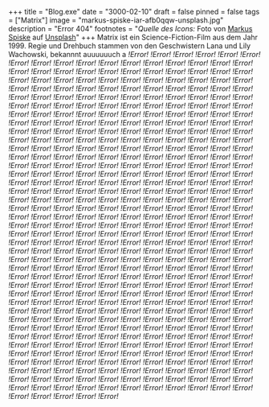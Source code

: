 +++
title = "Blog.exe"
date = "3000-02-10"
draft = false
pinned = false
tags = ["Matrix"]
image = "markus-spiske-iar-afb0qqw-unsplash.jpg"
description = "Error 404"
footnotes = "*Quelle des Icons:* Foto von [Markus Spiske](https://unsplash.com/de/@markusspiske?utm_source=unsplash&utm_medium=referral&utm_content=creditCopyText) auf [Unsplash](https://unsplash.com/de/fotos/iar-afB0QQw?utm_source=unsplash&utm_medium=referral&utm_content=creditCopyText)"
+++
Matrix ist ein Science-Fiction-Film aus dem Jahr 1999. Regie und Drehbuch stammen von den Geschwistern Lana und Lily Wachowski, bekannnt auuuuuuch a *!Error! !Error! !Error! !Error! !Error! !Error! !Error! !Error! !Error! !Error! !Error! !Error! !Error! !Error! !Error! !Error! !Error! !Error! !Error! !Error! !Error! !Error! !Error! !Error! !Error! !Error! !Error! !Error! !Error! !Error! !Error! !Error! !Error! !Error! !Error! !Error! !Error! !Error! !Error! !Error! !Error! !Error! !Error! !Error! !Error! !Error! !Error! !Error! !Error! !Error! !Error! !Error! !Error! !Error! !Error! !Error! !Error! !Error! !Error! !Error! !Error! !Error! !Error! !Error! !Error! !Error! !Error! !Error! !Error! !Error! !Error! !Error! !Error! !Error! !Error! !Error! !Error! !Error! !Error! !Error! !Error! !Error! !Error! !Error! !Error! !Error! !Error! !Error!  !Error! !Error! !Error! !Error! !Error! !Error! !Error! !Error! !Error! !Error! !Error! !Error! !Error! !Error! !Error! !Error! !Error! !Error! !Error! !Error! !Error! !Error! !Error! !Error! !Error! !Error! !Error! !Error! !Error! !Error! !Error! !Error! !Error! !Error! !Error! !Error! !Error! !Error! !Error! !Error! !Error! !Error! !Error! !Error! !Error! !Error! !Error! !Error! !Error! !Error! !Error! !Error! !Error! !Error! !Error! !Error! !Error! !Error! !Error! !Error! !Error! !Error! !Error! !Error! !Error! !Error! !Error! !Error! !Error! !Error! !Error! !Error! !Error! !Error! !Error! !Error! !Error! !Error! !Error! !Error! !Error! !Error! !Error! !Error! !Error! !Error! !Error! !Error!   !Error! !Error! !Error! !Error! !Error! !Error! !Error! !Error! !Error! !Error! !Error! !Error! !Error! !Error! !Error! !Error! !Error! !Error! !Error! !Error! !Error! !Error! !Error! !Error! !Error! !Error! !Error! !Error! !Error! !Error! !Error! !Error! !Error! !Error! !Error! !Error! !Error! !Error! !Error! !Error! !Error! !Error! !Error! !Error! !Error! !Error! !Error! !Error! !Error! !Error! !Error! !Error! !Error! !Error! !Error! !Error! !Error! !Error! !Error! !Error! !Error! !Error! !Error! !Error! !Error! !Error! !Error! !Error! !Error! !Error! !Error! !Error! !Error! !Error! !Error! !Error! !Error! !Error! !Error! !Error! !Error! !Error! !Error! !Error! !Error! !Error! !Error! !Error!   !Error! !Error! !Error! !Error! !Error! !Error! !Error! !Error! !Error! !Error! !Error! !Error! !Error! !Error! !Error! !Error! !Error! !Error! !Error! !Error! !Error! !Error! !Error! !Error! !Error! !Error! !Error! !Error! !Error! !Error! !Error! !Error! !Error! !Error! !Error! !Error! !Error! !Error! !Error! !Error! !Error! !Error! !Error! !Error! !Error! !Error! !Error! !Error! !Error! !Error! !Error! !Error! !Error! !Error! !Error! !Error! !Error! !Error! !Error! !Error! !Error! !Error! !Error! !Error! !Error! !Error! !Error! !Error! !Error! !Error! !Error! !Error! !Error! !Error! !Error! !Error! !Error! !Error! !Error! !Error! !Error! !Error! !Error! !Error! !Error! !Error! !Error! !Error!   !Error! !Error! !Error! !Error! !Error! !Error! !Error! !Error! !Error! !Error! !Error! !Error! !Error! !Error! !Error! !Error! !Error! !Error! !Error! !Error! !Error! !Error! !Error! !Error! !Error! !Error! !Error! !Error! !Error! !Error! !Error! !Error! !Error! !Error! !Error! !Error! !Error! !Error! !Error! !Error! !Error! !Error! !Error! !Error! !Error! !Error! !Error! !Error! !Error! !Error! !Error! !Error! !Error! !Error! !Error! !Error! !Error! !Error! !Error! !Error! !Error! !Error! !Error! !Error! !Error! !Error! !Error! !Error! !Error! !Error! !Error! !Error! !Error! !Error! !Error! !Error! !Error! !Error! !Error! !Error! !Error! !Error! !Error! !Error! !Error! !Error! !Error! !Error!*